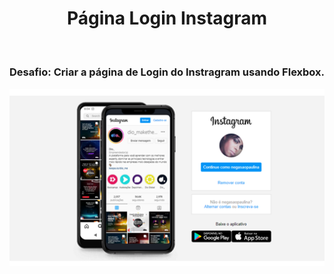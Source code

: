 <h1 align="center"> Página Login Instagram</h1>

<h3 algin="center" Bootcamp JavaScript Game Developer DIO</h3> <br>
<p align="center">
Desafio: Criar a página de Login do Instragram usando Flexbox.</p>


<p align="center">
<img src= "https://github.com/Sandra-Silva-Santos/Pagina-Instagram-login/blob/main/img/Pagina%20Instagram.png"
</p>
 
